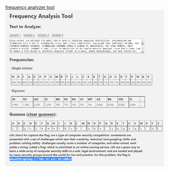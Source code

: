 [frequency analyzer tool](https://math.dartmouth.edu/~awilson/tools/frequency_analysis.html)
![image](Screenshot_1.png)